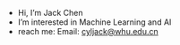 -  Hi, I’m Jack Chen
-  I’m interested in Machine Learning and AI
-  reach me: Email: cyljack@whu.edu.cn

<!---
cylqqqcyl/cylqqqcyl is a ✨ special ✨ repository because its `README.md` (this file) appears on your GitHub profile.
You can click the Preview link to take a look at your changes.
--->
